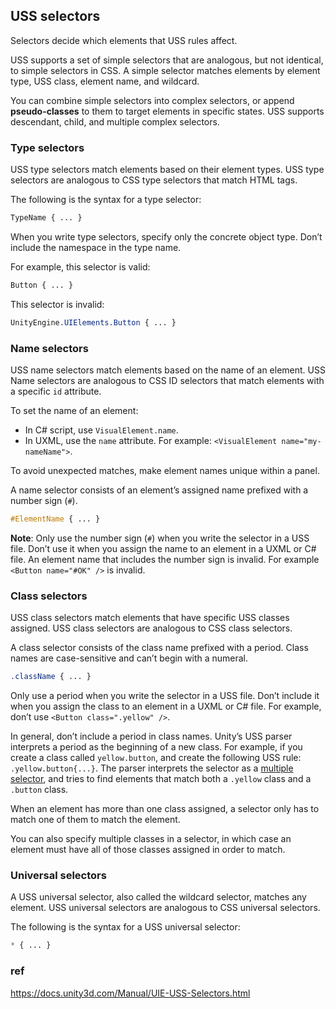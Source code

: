 ## USS selectors
Selectors decide which elements that USS rules affect.

USS supports a set of simple selectors that are analogous, but not identical, to simple selectors in CSS. A simple selector matches elements by element type, USS class, element name, and wildcard.


You can combine simple selectors into complex selectors, or append **pseudo-classes** to them to target elements in specific states. USS supports descendant, child, and multiple complex selectors.


### Type selectors
USS type selectors match elements based on their element types. USS type selectors are analogous to CSS type selectors that match HTML tags.


The following is the syntax for a type selector:

```css
TypeName { ... }
```

When you write type selectors, specify only the concrete object type. Don’t include the namespace in the type name.

For example, this selector is valid:

```css
Button { ... }
```

This selector is invalid:

```css
UnityEngine.UIElements.Button { ... }
```

### Name selectors

USS name selectors match elements based on the name of an element. USS Name selectors are analogous to CSS ID selectors that match elements with a specific `id` attribute.

To set the name of an element:

-   In C# script, use `VisualElement.name`.
-   In UXML, use the `name` attribute. For example: `<VisualElement name="my-nameName">`.

To avoid unexpected matches, make element names unique within a panel.

A name selector consists of an element’s assigned name prefixed with a number sign (`#`).

```css
#ElementName { ... }
```

**Note**: Only use the number sign (`#`) when you write the selector in a USS file. Don’t use it when you assign the name to an element in a UXML or C# file. An element name that includes the number sign is invalid. For example `<Button name="#OK" />` is invalid.


### Class selectors
USS class selectors match elements that have specific USS classes assigned. USS class selectors are analogous to CSS class selectors.


A class selector consists of the class name prefixed with a period. Class names are case-sensitive and can’t begin with a numeral.

```css
.className { ... }
```

Only use a period when you write the selector in a USS file. Don’t include it when you assign the class to an element in a UXML or C# file. For example, don’t use `<Button class=".yellow" />`.

In general, don’t include a period in class names. Unity’s USS parser interprets a period as the beginning of a new class. For example, if you create a class called `yellow.button`, and create the following USS rule: `.yellow.button{...}`. The parser interprets the selector as a [multiple selector](https://docs.unity3d.com/Manual/UIE-USS-Selectors-class.htmlUIE-USS-Selectors-multiple.html), and tries to find elements that match both a `.yellow` class and a `.button` class.

When an element has more than one class assigned, a selector only has to match one of them to match the element.

You can also specify multiple classes in a selector, in which case an element must have all of those classes assigned in order to match.


### Universal selectors

A USS universal selector, also called the wildcard selector, matches any element. USS universal selectors are analogous to CSS universal selectors.


The following is the syntax for a USS universal selector:

```css
* { ... }
```












### ref 
https://docs.unity3d.com/Manual/UIE-USS-Selectors.html
